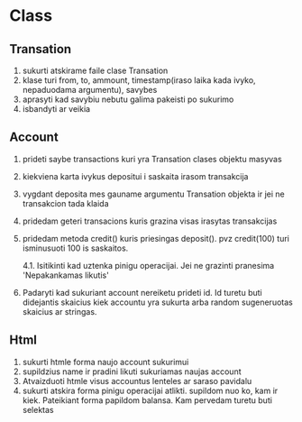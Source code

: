 # Class

## Transation

1. sukurti atskirame faile clase Transation
2. klase turi from, to, ammount, timestamp(iraso laika kada ivyko, nepaduodama argumentu), savybes
3. aprasyti kad savybiu nebutu galima pakeisti po sukurimo
4. isbandyti ar veikia

## Account

1. prideti saybe transactions kuri yra Transation clases objektu masyvas
2. kiekviena karta ivykus depositui i saskaita irasom transakcija
3. vygdant deposita mes gauname argumentu Transation objekta ir jei ne transakcion tada klaida
4. pridedam geteri transacions kuris grazina visas irasytas transakcijas

5. pridedam metoda credit() kuris priesingas deposit(). pvz credit(100) turi isminusuoti 100 is saskaitos.

   4.1. Isitikinti kad uztenka pinigu operacijai. Jei ne grazinti pranesima 'Nepakankamas likutis'

6. Padaryti kad sukuriant account nereiketu prideti id. Id turetu buti didejantis skaicius kiek accountu yra sukurta arba random sugeneruotas skaicius ar stringas.

## Html

1. sukurti htmle forma naujo account sukurimui
2. supildzius name ir pradini likuti sukuriamas naujas account
3. Atvaizduoti htmle visus accountus lenteles ar saraso pavidalu
4. sukurti atskira forma pinigu operacijai atlikti. supildom nuo ko, kam ir kiek. Pateikiant forma papildom balansa. Kam pervedam turetu buti selektas
